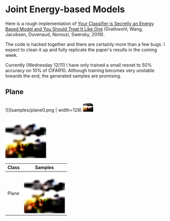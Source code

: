 # Joint Energy-based Models

Here is a rough implementation of [Your Classifier is Secretly an Energy Based Model and You Should Treat It Like One](https://arxiv.org/abs/1912.03263) (Grathwohl, Wang, Jacobsen, Duvenaud, Norouzi, Swersky, 2019).

The code is hacked together and there are certainly more than a few bugs. I expect to clean it up and fully replicate the paper's results in the coming week.

Currently (Wednesday 12/11) I have only trained a small resnet to 50% accuracy on 10% of CIFAR10. Although training becomes very unstable towards the end, the generated samples are promising.

## Plane
![](samples/plane0.png | width=128) ![](samples/plane1.png)

<img src="samples/plane0.png" width=128>

Class | Samples |
--- | ---
Plane | <img src="samples/plane0.png" width=128>
